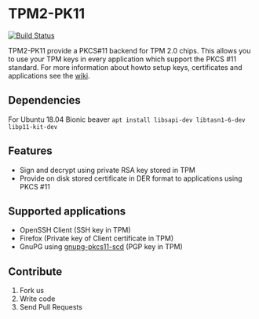 TPM2-PK11
==========

[![Build Status](https://travis-ci.org/irtimmer/tpm2-pk11.svg?branch=master)](https://travis-ci.org/irtimmer/tpm2-pk11)

TPM2-PK11 provide a PKCS#11 backend for TPM 2.0 chips.
This allows you to use your TPM keys in every application which support the PKCS #11 standard.
For more information about howto setup keys, certificates and applications see the [wiki](https://github.com/irtimmer/tpm2-pk11/wiki).

## Dependencies
For Ubuntu 18.04 Bionic beaver
`apt install libsapi-dev libtasn1-6-dev libp11-kit-dev`

## Features

- Sign and decrypt using private RSA key stored in TPM
- Provide on disk stored certificate in DER format to applications using PKCS #11

## Supported applications

- OpenSSH Client (SSH key in TPM)
- Firefox (Private key of Client certificate in TPM)
- GnuPG using [gnupg-pkcs11-scd](https://github.com/alonbl/gnupg-pkcs11-scd) (PGP key in TPM)

## Contribute

1. Fork us
2. Write code
3. Send Pull Requests
